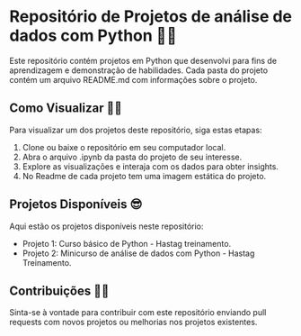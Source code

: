 
# Repositório de Projetos de análise de dados com Python 🔎🎲

Este repositório contém projetos em Python que desenvolvi para fins de aprendizagem e demonstração de habilidades. Cada pasta do projeto contém um arquivo README.md com informações sobre o projeto.

## Como Visualizar 👩‍💻

Para visualizar um dos projetos deste repositório, siga estas etapas:

1. Clone ou baixe o repositório em seu computador local.
2. Abra o arquivo .ipynb da pasta do projeto de seu interesse.
3. Explore as visualizações e interaja com os dados para obter insights.
4. No Readme de cada projeto tem uma imagem estática do projeto.

## Projetos Disponíveis 😎

Aqui estão os projetos disponíveis neste repositório:

- Projeto 1: Curso básico de Python - Hastag treinamento.
- Projeto 2: Minicurso de análise de dados com Python - Hastag Treinamento.
  
  
## Contribuições 🤜🤛

Sinta-se à vontade para contribuir com este repositório enviando pull requests com novos projetos ou melhorias nos projetos existentes.

